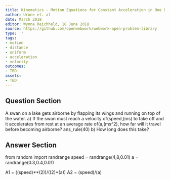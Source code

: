 ```yaml
---
title: Kinematics - Motion Equations for Constant Acceleration in One Dimension
author: Urone et. al
date: March 2018
editor: Wynne Reichheld, 18 June 2018
source: https://github.com/openwebwork/webwork-open-problem-library
type: ''
tags:
- motion
- distance
- uniform
- acceleration
- velocity
outcomes:
- TBD
assets:
- TBD
---
```


## Question Section 

A swan on a lake gets airborne by flapping its wings and running on top of the water. 
a) If the swan must reach a velocity of(speed,(ms) to take off and it accelerates from rest at an average rate of(a,(ms^2), how far will it travel before becoming airborne? 
ans_rule(40) 
b) How long does this take?

## Answer Section

from random import randrange
speed = randrange(4,8,0.01)
a = randrange(0.3,0.4,0.01)

A1 = ((speed)**(2))/((2)*(a))
A2 = (speed)/(a)